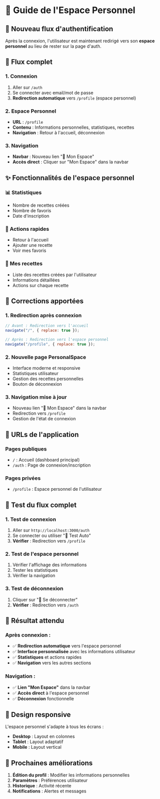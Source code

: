 # 👤 Guide de l'Espace Personnel

## 🎯 **Nouveau flux d'authentification**

Après la connexion, l'utilisateur est maintenant redirigé vers son **espace personnel** au lieu de rester sur la page d'auth.

## 🚀 **Flux complet**

### **1. Connexion**

1. Aller sur `/auth`
2. Se connecter avec email/mot de passe
3. **Redirection automatique** vers `/profile` (espace personnel)

### **2. Espace Personnel**

- **URL** : `/profile`
- **Contenu** : Informations personnelles, statistiques, recettes
- **Navigation** : Retour à l'accueil, déconnexion

### **3. Navigation**

- **Navbar** : Nouveau lien "👤 Mon Espace"
- **Accès direct** : Cliquer sur "Mon Espace" dans la navbar

## ✨ **Fonctionnalités de l'espace personnel**

### **📊 Statistiques**

- Nombre de recettes créées
- Nombre de favoris
- Date d'inscription

### **🎯 Actions rapides**

- Retour à l'accueil
- Ajouter une recette
- Voir mes favoris

### **📝 Mes recettes**

- Liste des recettes créées par l'utilisateur
- Informations détaillées
- Actions sur chaque recette

## 🔧 **Corrections apportées**

### **1. Redirection après connexion**

```javascript
// Avant : Redirection vers l'accueil
navigate("/", { replace: true });

// Après : Redirection vers l'espace personnel
navigate("/profile", { replace: true });
```

### **2. Nouvelle page PersonalSpace**

- Interface moderne et responsive
- Statistiques utilisateur
- Gestion des recettes personnelles
- Bouton de déconnexion

### **3. Navigation mise à jour**

- Nouveau lien "👤 Mon Espace" dans la navbar
- Redirection vers `/profile`
- Gestion de l'état de connexion

## 🎯 **URLs de l'application**

### **Pages publiques**

- `/` : Accueil (dashboard principal)
- `/auth` : Page de connexion/inscription

### **Pages privées**

- `/profile` : Espace personnel de l'utilisateur

## 🧪 **Test du flux complet**

### **1. Test de connexion**

1. Aller sur `http://localhost:3000/auth`
2. Se connecter ou utiliser "🧪 Test Auto"
3. **Vérifier** : Redirection vers `/profile`

### **2. Test de l'espace personnel**

1. Vérifier l'affichage des informations
2. Tester les statistiques
3. Vérifier la navigation

### **3. Test de déconnexion**

1. Cliquer sur "🚪 Se déconnecter"
2. **Vérifier** : Redirection vers `/auth`

## 🎉 **Résultat attendu**

### **Après connexion :**

- ✅ **Redirection automatique** vers l'espace personnel
- ✅ **Interface personnalisée** avec les informations utilisateur
- ✅ **Statistiques** et actions rapides
- ✅ **Navigation** vers les autres sections

### **Navigation :**

- ✅ **Lien "Mon Espace"** dans la navbar
- ✅ **Accès direct** à l'espace personnel
- ✅ **Déconnexion** fonctionnelle

## 📱 **Design responsive**

L'espace personnel s'adapte à tous les écrans :

- **Desktop** : Layout en colonnes
- **Tablet** : Layout adaptatif
- **Mobile** : Layout vertical

## 🔄 **Prochaines améliorations**

1. **Édition du profil** : Modifier les informations personnelles
2. **Paramètres** : Préférences utilisateur
3. **Historique** : Activité récente
4. **Notifications** : Alertes et messages
